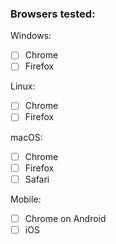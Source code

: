### Browsers tested:

Windows:
- [ ] Chrome
- [ ] Firefox

Linux:
- [ ] Chrome
- [ ] Firefox

macOS:
- [ ] Chrome
- [ ] Firefox
- [ ] Safari

Mobile:
- [ ] Chrome on Android
- [ ] iOS
